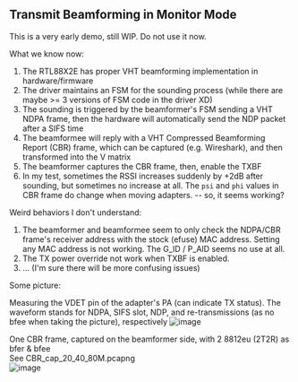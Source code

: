 ## Transmit Beamforming in Monitor Mode 

This is a very early demo, still WIP. Do not use it now.  

What we know now:  
1. The RTL88X2E has proper VHT beamforming implementation in hardware/firmware
2. The driver maintains an FSM for the sounding process (while there are maybe >= 3 versions of FSM code in the driver XD)
3. The sounding is triggered by the beamformer's FSM sending a VHT NDPA frame, then the hardware will automatically send the NDP packet after a SIFS time
4. The beamformee will reply with a VHT Compressed Beamforming Report (CBR) frame, which can be captured (e.g. Wireshark), and then transformed into the V matrix
5. The beamformer captures the CBR frame, then, enable the TXBF
6. In my test, sometimes the RSSI increases suddenly by +2dB after sounding, but sometimes no increase at all. The ```psi``` and ```phi``` values in CBR frame do change when moving adapters. -- so, it seems working?


Weird behaviors I don't understand: 
1. The beamformer and beamformee seem to only check the NDPA/CBR frame's receiver address with the stock (efuse) MAC address.
   Setting any MAC address is not working. The G_ID / P_AID seems no use at all.
2. The TX power override not work when TXBF is enabled.
3. ... (I'm sure there will be more confusing issues)

Some picture: 

Measuring the VDET pin of the adapter's PA (can indicate TX status). The waveform stands for NDPA, SIFS slot, NDP, and re-transmissions (as no bfee when taking the picture), respectively
![image](https://github.com/user-attachments/assets/50bc6bb0-0dae-4940-b354-8eaf719d8218)

One CBR frame, captured on the beamformer side, with 2 8812eu (2T2R) as bfer & bfee  
See CBR_cap_20_40_80M.pcapng  
![image](https://github.com/user-attachments/assets/c7dbeb3f-4633-4ce1-b5fd-09692c63c784)  
